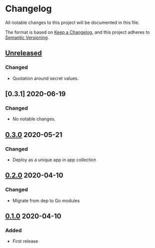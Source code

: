 # Changelog

All notable changes to this project will be documented in this file.

The format is based on [Keep a Changelog](https://keepachangelog.com/en/1.0.0/),
and this project adheres to [Semantic Versioning](https://semver.org/spec/v2.0.0.html).

## [Unreleased]

### Changed

- Quotation around secret values.

## [0.3.1] 2020-06-19

### Changed

- No notable changes.



## [0.3.0] 2020-05-21

### Changed

- Deploy as a unique app in app collection



## [0.2.0] 2020-04-10

### Changed

- Migrate from dep to Go modules



## [0.1.0] 2020-04-10

### Added

- First release



[Unreleased]: https://github.com/giantswarm/credentiald/compare/v0.3.1...HEAD
[0.3.0]: https://github.com/giantswarm/credentiald/compare/v0.3.0...v0.3.1
[0.3.0]: https://github.com/giantswarm/credentiald/compare/v0.2.0...v0.3.0
[0.2.0]: https://github.com/giantswarm/credentiald/compare/v0.1.0...v0.2.0
[0.1.0]: https://github.com/giantswarm/credentiald/releases/tag/v0.1.0
